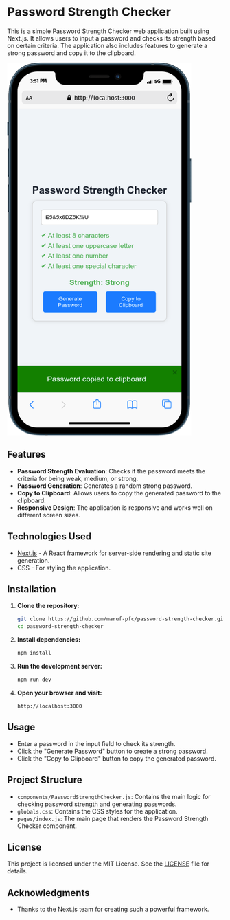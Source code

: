 # Password Strength Checker

This is a simple Password Strength Checker web application built using Next.js. It allows users to input a password and checks its strength based on certain criteria. The application also includes features to generate a strong password and copy it to the clipboard.

![Password Strength Checker](./app/assets/iPhone-12-Pro.png)

## Features

- **Password Strength Evaluation**: Checks if the password meets the criteria for being weak, medium, or strong.
- **Password Generation**: Generates a random strong password.
- **Copy to Clipboard**: Allows users to copy the generated password to the clipboard.
- **Responsive Design**: The application is responsive and works well on different screen sizes.

## Technologies Used

- [Next.js](https://nextjs.org/) - A React framework for server-side rendering and static site generation.
- CSS - For styling the application.

## Installation

1. **Clone the repository:**

   ```bash
   git clone https://github.com/maruf-pfc/password-strength-checker.git
   cd password-strength-checker
   ```

2. **Install dependencies:**

   ```bash
   npm install
   ```

3. **Run the development server:**

   ```bash
   npm run dev
   ```

4. **Open your browser and visit:**

   ```
   http://localhost:3000
   ```

## Usage

- Enter a password in the input field to check its strength.
- Click the "Generate Password" button to create a strong password.
- Click the "Copy to Clipboard" button to copy the generated password.

## Project Structure

- `components/PasswordStrengthChecker.js`: Contains the main logic for checking password strength and generating passwords.
- `globals.css`: Contains the CSS styles for the application.
- `pages/index.js`: The main page that renders the Password Strength Checker component.

## License

This project is licensed under the MIT License. See the [LICENSE](LICENSE) file for details.

## Acknowledgments

- Thanks to the Next.js team for creating such a powerful framework.
